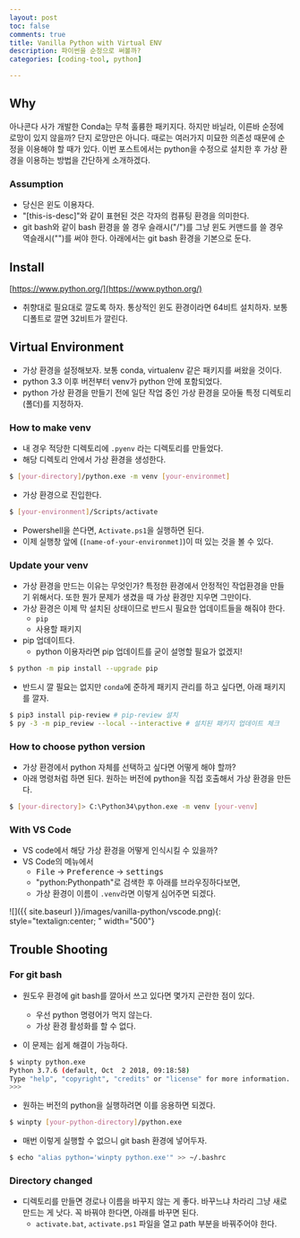 ```yaml
---
layout: post
toc: false
comments: true
title: Vanilla Python with Virtual ENV
description: 파이썬을 순정으로 써볼까? 
categories: [coding-tool, python]

---
```


## Why

아나콘다 사가 개발한 Conda는 무척 훌륭한 패키지다. 하지만 바닐라, 이른바 순정에 로망이 있지 않을까? 단지 로망만은 아니다. 때로는 여러가지 미묘한 의존성 때문에 순정을 이용해야 할 때가 있다. 이번 포스트에서는 python을 수정으로 설치한 후 가상 환경을 이용하는 방법을 간단하게 소개하겠다. 

### Assumption 

* 당신은 윈도 이용자다. 
* "[this-is-desc]"와 같이 표현된 것은 각자의 컴퓨팅 환경을 의미한다. 
* git bash와 같이 bash 환경을 쓸 경우 슬래시("/")를 그냥 윈도 커맨드를 쓸 경우 역슬래시("\")를 써야 한다. 아래에서는 git bash 환경을 기본으로 둔다. 

## Install 

[https://www.python.org/](https://www.python.org/) 

- 취향대로 필요대로 깔도록 하자. 통상적인 윈도 환경이라면 64비트 설치하자. 보통 디폴트로 깔면 32비트가 깔린다. 

## Virtual Environment 

- 가상 환경을 설정해보자. 보통 conda, virtualenv 같은 패키지를 써왔을 것이다. 
- python 3.3 이후 버전부터 venv가 python 안에 포함되었다. 
- python 가상 환경을 만들기 전에 일단 작업 중인 가상 환경을 모아둘 특정 디렉토리(폴더)를 지정하자. 

### How to make venv

- 내 경우 적당한 디렉토리에 `.pyenv` 라는 디렉토리를 만들었다.
- 해당 디렉토리 안에서  가상 환경을 생성한다. 

```bash 
$ [your-directory]/python.exe -m venv [your-environmet]
```

- 가상 환경으로 진입한다. 

```bash
$ [your-environment]/Scripts/activate 
```

- Powershell을 쓴다면, `Activate.ps1`을 실행하면 된다. 
- 이제 실행창 앞에 (`[name-of-your-environmet]`)이 떠 있는 것을 볼 수 있다. 

### Update your venv 

- 가상 환경을 만드는 이유는 무엇인가? 특정한 환경에서 안정적인 작업환경을 만들기 위해서다. 또한 뭔가 문제가 생겼을 때 가상 환경만 지우면 그만이다. 
- 가상 환경은 이제 막 설치된 상태이므로 반드시 필요한 업데이트들을 해줘야 한다. 
	- `pip`
	- 사용할 패키지 
- pip 업데이트다. 
	- python 이용자라면 pip 업데이트를 굳이 설명할 필요가 없겠지! 

```bash
$ python -m pip install --upgrade pip
```  

- 반드시 깔 필요는 없지만 `conda`에 준하게 패키지 관리를 하고 싶다면, 아래 패키지를 깔자. 

```bash
$ pip3 install pip-review # pip-review 설치 
$ py -3 -m pip_review --local --interactive # 설치된 패키지 업데이트 체크 
```
### How to choose python version 

- 가상 환경에서 python 자체를 선택하고 싶다면 어떻게 해야 할까? 
- 아래 명령처럼 하면 된다. 원하는 버전에 python을 직접 호출해서 가상 환경을 만든다. 

```bash 
$ [your-directory]> C:\Python34\python.exe -m venv [your-venv]
```

### With VS Code 

- VS code에서 해당 가상 환경을 어떻게 인식시킬 수 있을까? 
- VS Code의 메뉴에서 
	 - <kbd>File</kbd> → <kbd>Preference</kbd> → <kbd>settings</kbd>
	 - "python:Pythonpath"로 검색한 후 아래를 브라우징하다보면, 
	 - 가상 환경이 이름이 `.venv`라면 이렇게 심어주면 되겠다. 

![]({{ site.baseurl }}/images/vanilla-python/vscode.png){: style="textalign:center; " width="500"}


## Trouble Shooting

### For git bash 

- 원도우 환경에 git bash를 깔아서 쓰고 있다면 몇가지 곤란한 점이 있다. 
	- 우선 python 명령어가 먹지 않는다. 
	- 가상 환경 활성화를 할 수 없다. 

- 이 문제는 쉽게 해결이 가능하다. 

```bash
$ winpty python.exe
Python 3.7.6 (default, Oct  2 2018, 09:18:58)
Type "help", "copyright", "credits" or "license" for more information.
>>>
```
- 원하는 버전의 python을 실행하려면 이를 응용하면 되겠다. 

```bash
$ winpty [your-python-directory]/python.exe
```

- 매번 이렇게 실행할 수 없으니 git bash 환경에 넣어두자. 

```bash
$ echo "alias python='winpty python.exe'" >> ~/.bashrc
```

### Directory changed

- 디렉토리를 만들면 경로나 이름을 바꾸지 않는 게 좋다. 바꾸느냐 차라리 그냥 새로 만드는 게 낫다. 꼭 바꿔야 한다면, 아래를 바꾸면 된다. 
	- `activate.bat`, `activate.ps1` 파일을 열고 path 부분을 바꿔주어야 한다.






<!--stackedit_data:
eyJoaXN0b3J5IjpbLTEyNDExNzg4OTVdfQ==
-->